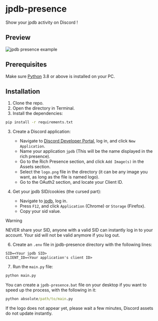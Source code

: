 # jpdb-presence
Show your jpdb activity on Discord !
## Preview
![jpdb presence example](https://cdn.discordapp.com/attachments/1193547778689863682/1253795827051401326/Vesktop_rfJvb6nZLY.jpg?ex=667727db&is=6675d65b&hm=93eae22748fdfa224e49f96174338ee96d8adf410142e69220d747bb9e7f760b&)

## Prerequisites
Make sure [Python](https://www.python.org/downloads/) 3.8 or above is installed on your PC.
## Installation 
1. Clone the repo.
2. Open the directory in Terminal.
3. Install the dependencies:
```cmd
pip install -r requirements.txt
```
3. Create a Discord application:    
   - Navigate to [Discord Developer Portal](https://discord.com/developers/), log in, and click `New Application`.
   - Name your application `jpdb` (This will be the name displayed in the rich presence).
   - Go to the Rich Presence section, and click `Add Image(s)` in the Assets section.
   - Select the `logo.png` file in the directory (it can be any image you want, as long as the file is named logo).
   - Go to the OAuth2 section, and locate your Client ID.

4. Get your jpdb SID/cookies (the cursed part):    
   - Navigate to [jpdb](https://jpdb.io/), log in.
   - Press `F12`, and click `Application` (Chrome) or `Storage` (Firefox).
   - Copy your sid value.
> [!WARNING]
> NEVER share your SID, anyone with a valid SID can instantly log in to your account. Your sid will not be valid anymore if you log out.

6. Create an `.env` file in jpdb-presence directory with the following lines:
```env
SID=<Your jpdb SID>
CLIENT_ID=<Your application's client ID>
```

7. Run the `main.py` file:
```cmd
python main.py
```
You can create a `jpdb-presence.bat` file on your desktop if you want to speed up the process, with the following in it:
```cmd
python absolute/path/to/main.py
```

If the logo does not appear yet, please wait a few minutes, Discord assets do not update instantly.
